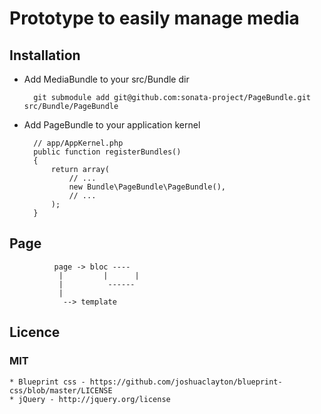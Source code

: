 # Prototype to easily manage media

## Installation

* Add MediaBundle to your src/Bundle dir

        git submodule add git@github.com:sonata-project/PageBundle.git src/Bundle/PageBundle

* Add PageBundle to your application kernel

        // app/AppKernel.php
        public function registerBundles()
        {
            return array(
                // ...
                new Bundle\PageBundle\PageBundle(),
                // ...
            );
        }



## Page


              page -> bloc ----
               |         |      |
               |          ------
               |
                --> template


## Licence

### MIT

    * Blueprint css - https://github.com/joshuaclayton/blueprint-css/blob/master/LICENSE
    * jQuery - http://jquery.org/license